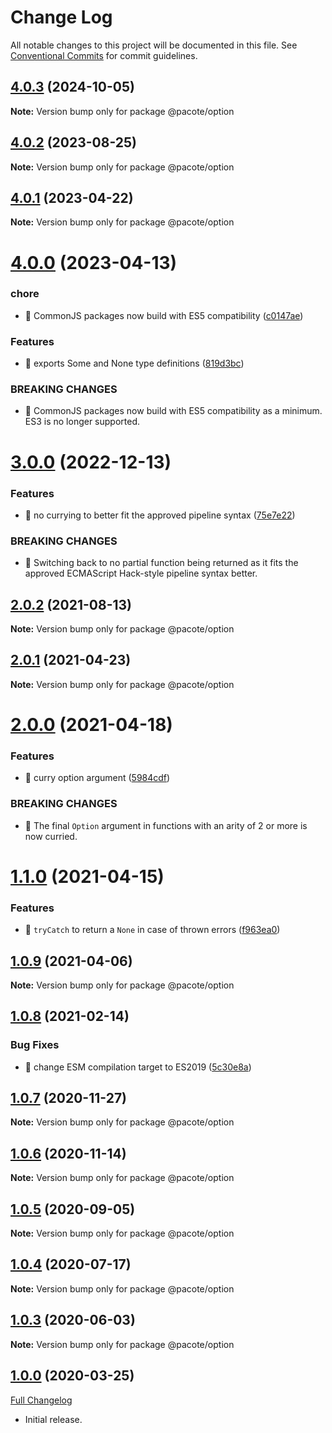 # Change Log

All notable changes to this project will be documented in this file.
See [Conventional Commits](https://conventionalcommits.org) for commit guidelines.

## [4.0.3](https://github.com/PacoteJS/pacote/compare/@pacote/option@4.0.2...@pacote/option@4.0.3) (2024-10-05)

**Note:** Version bump only for package @pacote/option

## [4.0.2](https://github.com/PacoteJS/pacote/compare/@pacote/option@4.0.1...@pacote/option@4.0.2) (2023-08-25)

**Note:** Version bump only for package @pacote/option

## [4.0.1](https://github.com/PacoteJS/pacote/compare/@pacote/option@4.0.0...@pacote/option@4.0.1) (2023-04-22)

**Note:** Version bump only for package @pacote/option

# [4.0.0](https://github.com/PacoteJS/pacote/compare/@pacote/option@3.0.0...@pacote/option@4.0.0) (2023-04-13)

### chore

- 🤖 CommonJS packages now build with ES5 compatibility ([c0147ae](https://github.com/PacoteJS/pacote/commit/c0147aeffb81322ea59174a3961b10cfb3bf81e5))

### Features

- 🎸 exports Some and None type definitions ([819d3bc](https://github.com/PacoteJS/pacote/commit/819d3bce96ae985dfe13b0023dc5f09bf13c611d))

### BREAKING CHANGES

- 🧨 CommonJS packages now build with ES5 compatibility as a minimum. ES3 is
  no longer supported.

# [3.0.0](https://github.com/PacoteJS/pacote/compare/@pacote/option@2.0.2...@pacote/option@3.0.0) (2022-12-13)

### Features

- 🎸 no currying to better fit the approved pipeline syntax ([75e7e22](https://github.com/PacoteJS/pacote/commit/75e7e228d418b4f39ac6cdad3ce55f6f42899832))

### BREAKING CHANGES

- 🧨 Switching back to no partial function being returned as it fits the
  approved ECMAScript Hack-style pipeline syntax better.

## [2.0.2](https://github.com/PacoteJS/pacote/compare/@pacote/option@2.0.1...@pacote/option@2.0.2) (2021-08-13)

**Note:** Version bump only for package @pacote/option

## [2.0.1](https://github.com/PacoteJS/pacote/compare/@pacote/option@2.0.0...@pacote/option@2.0.1) (2021-04-23)

**Note:** Version bump only for package @pacote/option

# [2.0.0](https://github.com/PacoteJS/pacote/compare/@pacote/option@1.1.0...@pacote/option@2.0.0) (2021-04-18)

### Features

- 🎸 curry option argument ([5984cdf](https://github.com/PacoteJS/pacote/commit/5984cdf945887c74351c4aa84b13e2cb5ffa79d6))

### BREAKING CHANGES

- 🧨 The final `Option` argument in functions with an arity of 2 or more is
  now curried.

# [1.1.0](https://github.com/PacoteJS/pacote/compare/@pacote/option@1.0.9...@pacote/option@1.1.0) (2021-04-15)

### Features

- 🎸 `tryCatch` to return a `None` in case of thrown errors ([f963ea0](https://github.com/PacoteJS/pacote/commit/f963ea0b872b60579b40129b0bcf66881970b720))

## [1.0.9](https://github.com/PacoteJS/pacote/compare/@pacote/option@1.0.8...@pacote/option@1.0.9) (2021-04-06)

**Note:** Version bump only for package @pacote/option

## [1.0.8](https://github.com/PacoteJS/pacote/compare/@pacote/option@1.0.7...@pacote/option@1.0.8) (2021-02-14)

### Bug Fixes

- 🐛 change ESM compilation target to ES2019 ([5c30e8a](https://github.com/PacoteJS/pacote/commit/5c30e8a5da41e1c5c394cbb21f64d2a5256817ea))

## [1.0.7](https://github.com/PacoteJS/pacote/compare/@pacote/option@1.0.6...@pacote/option@1.0.7) (2020-11-27)

**Note:** Version bump only for package @pacote/option

## [1.0.6](https://github.com/PacoteJS/pacote/compare/@pacote/option@1.0.5...@pacote/option@1.0.6) (2020-11-14)

**Note:** Version bump only for package @pacote/option

## [1.0.5](https://github.com/PacoteJS/pacote/compare/@pacote/option@1.0.4...@pacote/option@1.0.5) (2020-09-05)

**Note:** Version bump only for package @pacote/option

## [1.0.4](https://github.com/PacoteJS/pacote/compare/@pacote/option@1.0.3...@pacote/option@1.0.4) (2020-07-17)

**Note:** Version bump only for package @pacote/option

## [1.0.3](https://github.com/PacoteJS/pacote/compare/@pacote/option@1.0.2...@pacote/option@1.0.3) (2020-06-03)

**Note:** Version bump only for package @pacote/option

## [1.0.0](https://github.com/PacoteJS/pacote/tree/@pacote/option/1.0.0) (2020-03-25)

[Full Changelog](https://github.com/PacoteJS/pacote/compare/@pacote/option@0.0.0...@pacote/option@1.0.0)

- Initial release.
